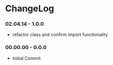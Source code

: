 ChangeLog
====================

### 02.04.14 - 1.0.0
- refactor class and confirm import functionality

### 00.00.00 - 0.0.0
- Initial Commit
